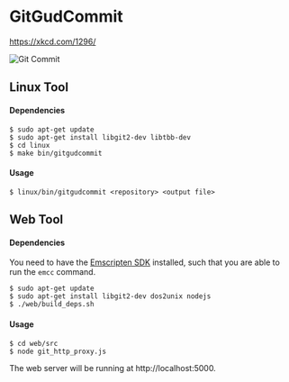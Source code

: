 GitGudCommit
===

https://xkcd.com/1296/


![Git Commit](https://imgs.xkcd.com/comics/git_commit.png "Git Commit")

Linux Tool
---

#### Dependencies

```
$ sudo apt-get update
$ sudo apt-get install libgit2-dev libtbb-dev
$ cd linux
$ make bin/gitgudcommit
```

#### Usage

```
$ linux/bin/gitgudcommit <repository> <output file>
```

Web Tool
---

#### Dependencies

You need to have the [Emscripten SDK](https://kripken.github.io/emscripten-site/docs/tools_reference/emsdk.html)
installed, such that you are able to run the `emcc` command.

```
$ sudo apt-get update
$ sudo apt-get install libgit2-dev dos2unix nodejs
$ ./web/build_deps.sh
```

#### Usage

```
$ cd web/src
$ node git_http_proxy.js
```

The web server will be running at http://localhost:5000.